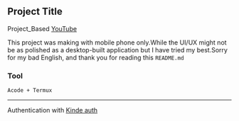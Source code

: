 
## Project Title
Project_Based [YouTube](https://youtu.be/J3aFEqouK44)

This project was making with mobile phone only.While the UI/UX might not be as polished as a desktop-built application but I have tried my best.Sorry for my bad English, and thank you for reading this `README.md`

### Tool
```
Acode + Termux
```
---------------------------
Authentication with  [Kinde auth](https://kinde.com/)
